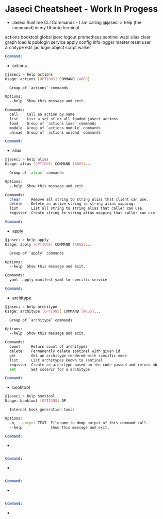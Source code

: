 # Jaseci Cheatsheet - Work In Progess

- Jaseci Runtime CLI Commands - I am calling @jaseci > help (the command) in my Ubuntu terminal.

actions    booktool  global  jsorc   logout  prometheus  sentinel  wapi
alias      clear     graph   load    ls      publogin    service
apply      config    info    logger  master  reset       user
architype  edit      jac     login   object  script      walker

```yml
Command:
```
- actions

```bash
@jaseci > help actions
Usage: actions [OPTIONS] COMMAND [ARGS]...

  Group of `actions` commands

Options:
  --help  Show this message and exit.

Commands:
  call    Call an action by name
  list    List a set of or all loaded jaseci actions
  load    Group of `actions load` commands
  module  Group of `actions module` commands
  unload  Group of `actions unload` commands
```

```yml
Command:
```
- alias
  
```bash
@jaseci > help alias
Usage: alias [OPTIONS] COMMAND [ARGS]...

  Group of `alias` commands

Options:
  --help  Show this message and exit.

Commands:
  clear     Remove all string to string alias that client can use.
  delete    Delete an active string to string alias mapping.
  list      List all string to string alias that caller can use.
  register  Create string to string alias mapping that caller can use.
```

```yml
Command:
```
- apply

```bash
@jaseci > help apply
Usage: apply [OPTIONS] COMMAND [ARGS]...

  Group of `apply` commands

Options:
  --help  Show this message and exit.

Commands:
  yaml  apply manifest yaml to specific service
```

```yml
Command:
```
- architype

```bash
@jaseci > help architype
Usage: architype [OPTIONS] COMMAND [ARGS]...

  Group of `architype` commands

Options:
  --help  Show this message and exit.

Commands:
  count     Return count of architypes
  delete    Permanently delete sentinel with given id
  get       Get an architype rendered with specific mode
  list      List architypes known to sentinel
  register  Create an architype based on the code passed and return object.
  set       Set code/ir for a architype
```

```yml
Command:
```
- booktool

```bash
@jaseci > help booktool
Usage: booktool [OPTIONS] OP

  Internal book generation tools

Options:
  -o, --output TEXT  Filename to dump output of this command call.
  --help             Show this message and exit.
```

```yml
Command:
```
-

```bash

```

```yml
Command:
```
-

```bash

```

```yml
Command:
```
-

```bash

```

```yml
Command:
```
-

```bash

```




